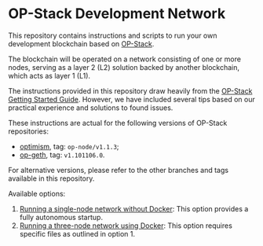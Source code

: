 # OP-Stack Development Network

This repository contains instructions and scripts to run your own development blockchain based on [OP-Stack](https://stack.optimism.io/).

The blockchain will be operated on a network consisting of one or more nodes, serving as a layer 2 (L2) solution backed by another blockchain, which acts as layer 1 (L1).

The instructions provided in this repository draw heavily from the [OP-Stack Getting Started Guide](https://stack.optimism.io/docs/build/getting-started/). However, we have included several tips based on our practical experience and solutions to found issues.

These instructions are actual for the following versions of OP-Stack repositories:
* [optimism](https://github.com/ethereum-optimism/optimism), tag: `op-node/v1.1.3`;
* [op-geth](https://github.com/ethereum-optimism/op-geth), tag: `v1.101106.0`.

For alternative versions, please refer to the other branches and tags available in this repository.

Available options:
1. [Running a single-node network without Docker](./single-node-no-docker.md): This option provides a fully autonomous startup.
2. [Running a three-node network using Docker](./three-node-using-docker.md): This option requires specific files as outlined in option 1.
